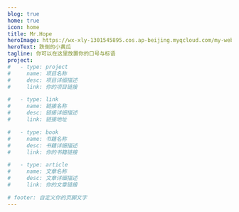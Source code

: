 ```yaml
---
blog: true
home: true
icon: home
title: Mr.Hope
heroImage: https://wx-xly-1301545895.cos.ap-beijing.myqcloud.com/my-website/logo.png
heroText: 跌倒的小黄瓜
tagline: 你可以在这里放置你的口号与标语
project:
#   - type: project
#     name: 项目名称
#     desc: 项目详细描述
#     link: 你的项目链接

#   - type: link
#     name: 链接名称
#     desc: 链接详细描述
#     link: 链接地址

#   - type: book
#     name: 书籍名称
#     desc: 书籍详细描述
#     link: 你的书籍链接

#   - type: article
#     name: 文章名称
#     desc: 文章详细描述
#     link: 你的文章链接

# footer: 自定义你的页脚文字
---
```


